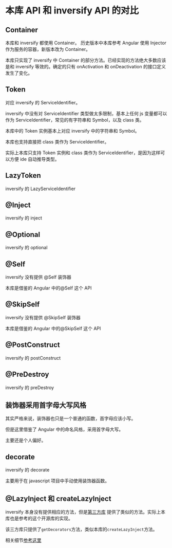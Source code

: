 # 本库 API 和 inversify API 的对比

## Container

本库和 inversify 都使用 Container。
历史版本中本库参考 Angular 使用 Injector 作为服务的容器，新版本改为 Container。

本库只实现了 inversify 中 Container 的部分方法。已经实现的方法绝大多数应该是和 inversify 等效的。确定的只有 onActivation 和 onDeactivation 的接口定义发生了变化。

## Token

对应 inversify 的 ServiceIdentifier。

inversify 中没有对 ServiceIdentifier 类型做太多限制，基本上任何 js 变量都可以作为 ServiceIdentifier，常见的有字符串和 Symbol，以及 class 类。

本库中的 Token 实例基本上对应 inversify 中的字符串和 Symbol。

本库也支持直接把 class 类作为 ServiceIdentifier。

实际上本库只支持 Token 实例和 class 类作为 ServiceIdentifier，是因为这样可以方便 ide 自动推导类型。

## LazyToken

inversify 的 LazyServiceIdentifier

## @Inject

inversify 的 inject

## @Optional

inversify 的 optional

## @Self

inversify 没有提供 @Self 装饰器

本库是借鉴的 Angular 中的@Self 这个 API

## @SkipSelf

inversify 没有提供 @SkipSelf 装饰器

本库是借鉴的 Angular 中的@SkipSelf 这个 API

## @PostConstruct

inversify 的 postConstruct

## @PreDestroy

inversify 的 preDestroy

## 装饰器采用首字母大写风格

其实严格来说，装饰器也只是一个普通的函数，首字母应该小写。

但是这里借鉴了 Angular 中的命名风格，采用首字母大写。

主要还是个人偏好。

## decorate

inversify 的 decorate

主要用于在 javascript 项目中手动使用装饰器函数。

## @LazyInject 和 createLazyInject

inversify 本身没有提供相应的方法，但是[第三方库](https://github.com/inversify/inversify-inject-decorators) 提供了类似的方法。实际上本库也是参考的这个开源库的实现。

该三方库只提供了`getDecorators`方法，类似本库的`createLazyInject`方法。

相关细节[参考这里](../api/LAZY_INJECT.md)
